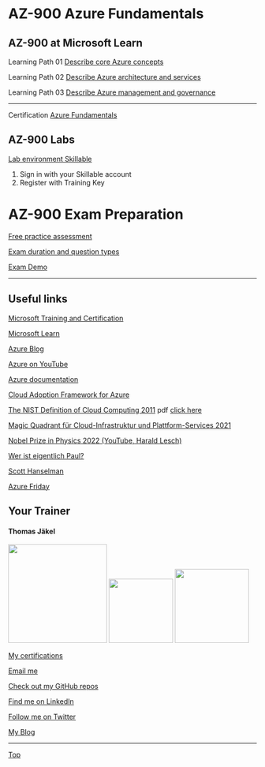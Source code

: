 # AZ-900 Azure Fundamentals



## AZ-900 at Microsoft Learn

Learning Path 01 [Describe core Azure concepts](https://learn.microsoft.com/en-us/training/paths/az-900-describe-cloud-concepts/)

Learning Path 02 [Describe Azure architecture and services](https://learn.microsoft.com/en-us/training/paths/azure-fundamentals-describe-azure-architecture-services/)

Learning Path 03 [Describe Azure management and governance](https://learn.microsoft.com/en-us/training/paths/describe-azure-management-governance/)

---

Certification [Azure Fundamentals](https://learn.microsoft.com/en-us/certifications/azure-fundamentals/)



## AZ-900 Labs

[Lab environment Skillable](https://brainymotion.learnondemand.net) 

1. Sign in with your Skillable account 
2. Register with Training Key



# AZ-900 Exam Preparation

[Free practice assessment](https://learn.microsoft.com/en-us/certifications/exams/az-900)

[Exam duration and question types](https://learn.microsoft.com/en-us/certifications/exam-duration-question-types)

[Exam Demo](https://aka.ms/examdemo)

---


## Useful links

[Microsoft Training and Certification](https://aka.ms/traincertposter)

[Microsoft Learn](https://docs.microsoft.com/en-us/learn/)

[Azure Blog](https://azure.microsoft.com/en-us/blog/)

[Azure on YouTube](https://www.youtube.com/c/MicrosoftAzure)

[Azure documentation](https://docs.microsoft.com/en-us/azure/)

[Cloud Adoption Framework for Azure](https://docs.microsoft.com/en-us/azure/cloud-adoption-framework/)

[The NIST Definition of Cloud Computing 2011](https://csrc.nist.gov/publications/detail/sp/800-145/final)   pdf [click here](https://github.com/www42/AZ-900/blob/2db545e47abf146baf07f907f1c393310a982f31/NIST/nistspecialpublication800-145.pdf)

[Magic Quadrant für Cloud-Infrastruktur und Plattform-Services 2021](https://www.gartner.com/technology/media-products/reprints/AWS/1-271W1OSP-DEU.html)

[Nobel Prize in Physics 2022 (YouTube, Harald Lesch)](https://www.youtube.com/watch?v=-F8VFBrq1uU)

[Wer ist eigentlich Paul?](https://www.youtube.com/watch?v=FNZyCK1HwXM)

[Scott Hanselman](https://www.hanselman.com/)

[Azure Friday](https://docs.microsoft.com/en-us/shows/azure-friday/)







##  Your Trainer
#### Thomas Jäkel

<img src="https://download69118.blob.core.windows.net/anon/Profilbild.jpg" width="200"/>
<a href="https://www.credly.com/badges/c1fe9e82-60d2-4268-8204-3709479a2bf9/public_url"><img src="https://download69118.blob.core.windows.net/anon/MCT-badge.png" width="130"/></a>
<a href="https://www.credly.com/badges/fc4737d8-923a-4d37-8f1a-497c08a7c1ff/public_url"><img src="https://download69118.blob.core.windows.net/anon/AAI-badge.png" width="150"/></a>

[My certifications](https://www.credly.com/users/thomas-jakel)

[Email me](mailto:thomas.jaekel@brainymotion.de?subject=AZ-900)

[Check out my GitHub repos](https://github.com/www42)

[Find me on LinkedIn](https://linkedin.com/in/tjkkll)

[Follow me on Twitter](https://twitter.com/tjkkll)

[My Blog](https://blog.az.training)


---

[Top](#az-900-azure-fundamentals)